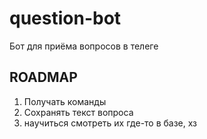 # question-bot
Бот для приёма вопросов в телеге

## ROADMAP

1. Получать команды
2. Сохранять текст вопроса
3. научиться смотреть их где-то в базе, хз